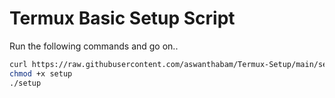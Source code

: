 # Termux Basic Setup Script
Run the following commands and go on.. 
```sh
curl https://raw.githubusercontent.com/aswanthabam/Termux-Setup/main/setup
chmod +x setup
./setup
```
